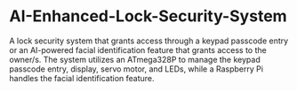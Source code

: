 # AI-Enhanced-Lock-Security-System
A lock security system that grants access through a keypad passcode entry or an AI-powered facial identification feature that grants access to the owner/s. The system utilizes an ATmega328P to manage the keypad passcode entry, display, servo motor, and LEDs, while a Raspberry Pi handles the facial identification feature.
